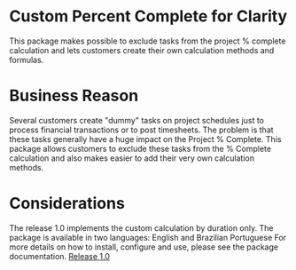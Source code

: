 # Custom Percent Complete for Clarity
This package makes possible to exclude tasks from the project % complete calculation and lets customers create their own calculation methods and formulas.

# Business Reason
Several customers create "dummy" tasks on project schedules just to process financial transactions or to post timesheets. The problem is that these tasks generally have a huge impact on the Project % Complete. This package allows customers to exclude these tasks from the % Complete calculation and also makes easier to add their very own calculation methods.

# Considerations
The release 1.0 implements the custom calculation by duration only.
The package is available in two languages: English and Brazilian Portuguese
For more details on how to install, configure and use, please see the package documentation.
[Release 1.0](https://github.com/thiagobottoni/Custom-Percent-Complete-for-Clarity/releases/tag/v1.0)

